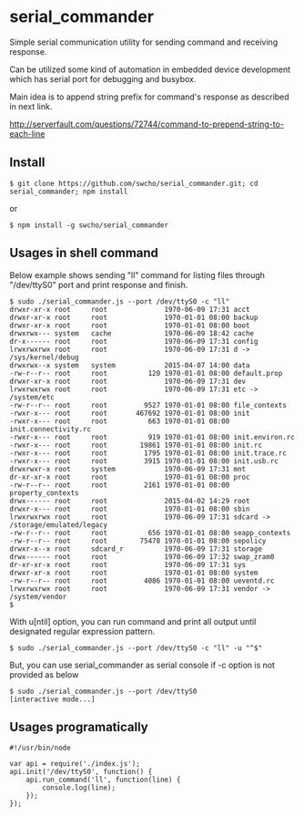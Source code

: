# serial_commander

Simple serial communication utility for sending command and receiving response.

Can be utilized some kind of automation in embedded device development which has serial port for debugging and busybox.

Main idea is to append string prefix for command's response as described in next link.

http://serverfault.com/questions/72744/command-to-prepend-string-to-each-line


## Install

```shell
$ git clone https://github.com/swcho/serial_commander.git; cd serial_commander; npm install
```

or

```shell
$ npm install -g swcho/serial_commander
```

## Usages in shell command

Below example shows sending "ll" command for listing files through "/dev/ttyS0" port and print response and finish.

```
$ sudo ./serial_commander.js --port /dev/ttyS0 -c "ll"
drwxr-xr-x root     root              1970-06-09 17:31 acct
drwxr-xr-x root     root              1970-01-01 08:00 backup
drwxr-xr-x root     root              1970-01-01 08:00 boot
drwxrwx--- system   cache             1970-06-09 18:42 cache
dr-x------ root     root              1970-06-09 17:31 config
lrwxrwxrwx root     root              1970-06-09 17:31 d -> /sys/kernel/debug
drwxrwx--x system   system            2015-04-07 14:00 data
-rw-r--r-- root     root          120 1970-01-01 08:00 default.prop
drwxr-xr-x root     root              1970-06-09 17:31 dev
lrwxrwxrwx root     root              1970-06-09 17:31 etc -> /system/etc
-rw-r--r-- root     root         9527 1970-01-01 08:00 file_contexts
-rwxr-x--- root     root       467692 1970-01-01 08:00 init
-rwxr-x--- root     root          663 1970-01-01 08:00 init.connectivity.rc
-rwxr-x--- root     root          919 1970-01-01 08:00 init.environ.rc
-rwxr-x--- root     root        19861 1970-01-01 08:00 init.rc
-rwxr-x--- root     root         1795 1970-01-01 08:00 init.trace.rc
-rwxr-x--- root     root         3915 1970-01-01 08:00 init.usb.rc
drwxrwxr-x root     system            1970-06-09 17:31 mnt
dr-xr-xr-x root     root              1970-01-01 08:00 proc
-rw-r--r-- root     root         2161 1970-01-01 08:00 property_contexts
drwx------ root     root              2015-04-02 14:29 root
drwxr-x--- root     root              1970-01-01 08:00 sbin
lrwxrwxrwx root     root              1970-06-09 17:31 sdcard -> /storage/emulated/legacy
-rw-r--r-- root     root          656 1970-01-01 08:00 seapp_contexts
-rw-r--r-- root     root        75478 1970-01-01 08:00 sepolicy
drwxr-x--x root     sdcard_r          1970-06-09 17:31 storage
drwx------ root     root              1970-06-09 17:32 swap_zram0
dr-xr-xr-x root     root              1970-06-09 17:31 sys
drwxr-xr-x root     root              1970-01-01 08:00 system
-rw-r--r-- root     root         4086 1970-01-01 08:00 ueventd.rc
lrwxrwxrwx root     root              1970-06-09 17:31 vendor -> /system/vendor
$ 
```
With u[ntil] option, you can run command and print all output until designated regular expression pattern.
```
$ sudo ./serial_commander.js --port /dev/ttyS0 -c "ll" -u "^$"
```

But, you can use serial_commander as serial console if -c option is not provided as below

```
$ sudo ./serial_commander.js --port /dev/ttyS0
[interactive mode...]
```

## Usages programatically

```node
#!/usr/bin/node

var api = require('./index.js');
api.init('/dev/ttyS0', function() {
    api.run_command('ll', function(line) {
        console.log(line);
    });
});
```
